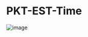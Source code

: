 # PKT-EST-Time

![image](https://user-images.githubusercontent.com/126259467/232455516-323f1d4b-d029-4f19-8c83-90f0cff63d43.png)
